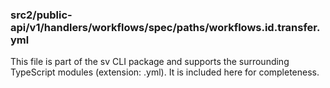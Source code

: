 ### src2/public-api/v1/handlers/workflows/spec/paths/workflows.id.transfer.yml

This file is part of the sv CLI package and supports the surrounding TypeScript modules (extension: .yml). It is included here for completeness.